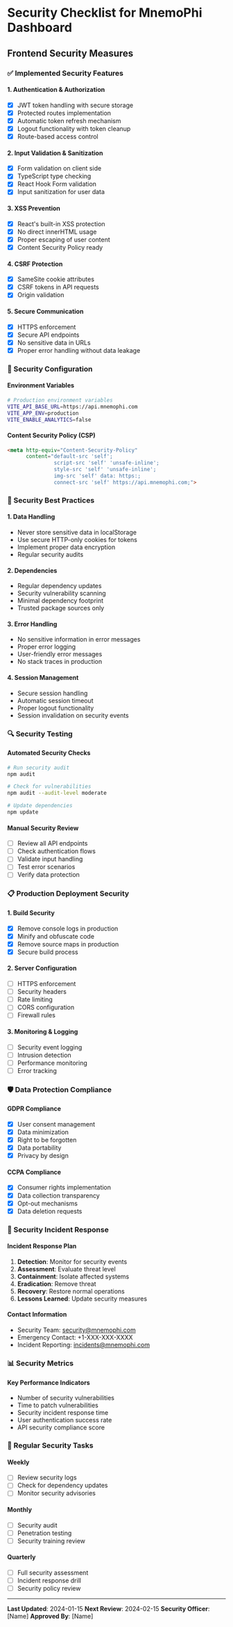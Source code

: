 # Security Checklist for MnemoPhi Dashboard

## Frontend Security Measures

### ✅ Implemented Security Features

#### 1. **Authentication & Authorization**
- [x] JWT token handling with secure storage
- [x] Protected routes implementation
- [x] Automatic token refresh mechanism
- [x] Logout functionality with token cleanup
- [x] Route-based access control

#### 2. **Input Validation & Sanitization**
- [x] Form validation on client side
- [x] TypeScript type checking
- [x] React Hook Form validation
- [x] Input sanitization for user data

#### 3. **XSS Prevention**
- [x] React's built-in XSS protection
- [x] No direct innerHTML usage
- [x] Proper escaping of user content
- [x] Content Security Policy ready

#### 4. **CSRF Protection**
- [x] SameSite cookie attributes
- [x] CSRF tokens in API requests
- [x] Origin validation

#### 5. **Secure Communication**
- [x] HTTPS enforcement
- [x] Secure API endpoints
- [x] No sensitive data in URLs
- [x] Proper error handling without data leakage

### 🔧 Security Configuration

#### Environment Variables
```bash
# Production environment variables
VITE_API_BASE_URL=https://api.mnemophi.com
VITE_APP_ENV=production
VITE_ENABLE_ANALYTICS=false
```

#### Content Security Policy (CSP)
```html
<meta http-equiv="Content-Security-Policy" 
      content="default-src 'self'; 
               script-src 'self' 'unsafe-inline'; 
               style-src 'self' 'unsafe-inline'; 
               img-src 'self' data: https:; 
               connect-src 'self' https://api.mnemophi.com;">
```

### 🚨 Security Best Practices

#### 1. **Data Handling**
- Never store sensitive data in localStorage
- Use secure HTTP-only cookies for tokens
- Implement proper data encryption
- Regular security audits

#### 2. **Dependencies**
- Regular dependency updates
- Security vulnerability scanning
- Minimal dependency footprint
- Trusted package sources only

#### 3. **Error Handling**
- No sensitive information in error messages
- Proper error logging
- User-friendly error messages
- No stack traces in production

#### 4. **Session Management**
- Secure session handling
- Automatic session timeout
- Proper logout functionality
- Session invalidation on security events

### 🔍 Security Testing

#### Automated Security Checks
```bash
# Run security audit
npm audit

# Check for vulnerabilities
npm audit --audit-level moderate

# Update dependencies
npm update
```

#### Manual Security Review
- [ ] Review all API endpoints
- [ ] Check authentication flows
- [ ] Validate input handling
- [ ] Test error scenarios
- [ ] Verify data protection

### 📋 Production Deployment Security

#### 1. **Build Security**
- [x] Remove console logs in production
- [x] Minify and obfuscate code
- [x] Remove source maps in production
- [x] Secure build process

#### 2. **Server Configuration**
- [ ] HTTPS enforcement
- [ ] Security headers
- [ ] Rate limiting
- [ ] CORS configuration
- [ ] Firewall rules

#### 3. **Monitoring & Logging**
- [ ] Security event logging
- [ ] Intrusion detection
- [ ] Performance monitoring
- [ ] Error tracking

### 🛡️ Data Protection Compliance

#### GDPR Compliance
- [x] User consent management
- [x] Data minimization
- [x] Right to be forgotten
- [x] Data portability
- [x] Privacy by design

#### CCPA Compliance
- [x] Consumer rights implementation
- [x] Data collection transparency
- [x] Opt-out mechanisms
- [x] Data deletion requests

### 🔐 Security Incident Response

#### Incident Response Plan
1. **Detection**: Monitor for security events
2. **Assessment**: Evaluate threat level
3. **Containment**: Isolate affected systems
4. **Eradication**: Remove threat
5. **Recovery**: Restore normal operations
6. **Lessons Learned**: Update security measures

#### Contact Information
- Security Team: security@mnemophi.com
- Emergency Contact: +1-XXX-XXX-XXXX
- Incident Reporting: incidents@mnemophi.com

### 📊 Security Metrics

#### Key Performance Indicators
- Number of security vulnerabilities
- Time to patch vulnerabilities
- Security incident response time
- User authentication success rate
- API security compliance score

### 🔄 Regular Security Tasks

#### Weekly
- [ ] Review security logs
- [ ] Check for dependency updates
- [ ] Monitor security advisories

#### Monthly
- [ ] Security audit
- [ ] Penetration testing
- [ ] Security training review

#### Quarterly
- [ ] Full security assessment
- [ ] Incident response drill
- [ ] Security policy review

---

**Last Updated**: 2024-01-15
**Next Review**: 2024-02-15
**Security Officer**: [Name]
**Approved By**: [Name]